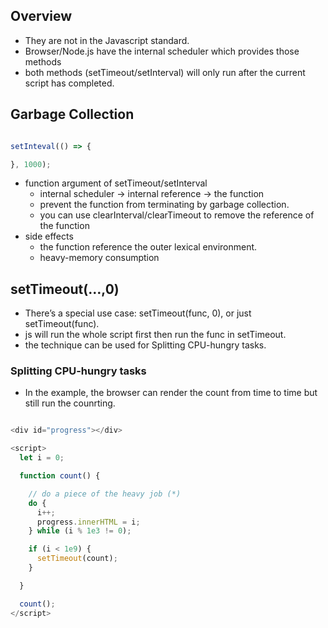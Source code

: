 ## Overview
  * They are not in the Javascript standard.
  * Browser/Node.js have the internal scheduler which provides those methods
  * both methods (setTimeout/setInterval) will only run after the current script has completed. 

## Garbage Collection

```js

setInteval(() => {

}, 1000);

```

* function argument of setTimeout/setInterval
  * internal scheduler -> internal reference -> the function
  * prevent the function from terminating by garbage collection.
  * you can use clearInterval/clearTimeout to remove the reference of the function
* side effects
  * the function reference the outer lexical environment.
  * heavy-memory consumption


## setTimeout(…,0)
* There’s a special use case: setTimeout(func, 0), or just setTimeout(func).
* js will run the whole script first then run the func in setTimeout.
* the technique can be used for Splitting CPU-hungry tasks.

### Splitting CPU-hungry tasks
* In the example, the browser can render the count from time to time but still run the counrting.

```js

<div id="progress"></div>

<script>
  let i = 0;

  function count() {

    // do a piece of the heavy job (*)
    do {
      i++;
      progress.innerHTML = i;
    } while (i % 1e3 != 0);

    if (i < 1e9) {
      setTimeout(count);
    }

  }

  count();
</script>

```
